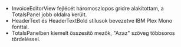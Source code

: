 - InvoiceEditorView fejlécét háromoszlopos gridre alakítottam, a TotalsPanel jobb oldalra került.
- HeaderText és HeaderTextBold stílusok bevezetve IBM Plex Mono fonttal.
- TotalsPanelben kiemelt összesítő mezők, "Azaz" szöveg többsoros tördeléssel.

